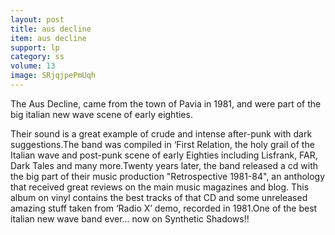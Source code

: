 ```yaml
---
layout: post
title: aus decline
item: aus decline
support: lp
category: ss
volume: 13
image: SRjqjpePmUqh
---
```


The Aus Decline, came from the town of Pavia in 1981, and were part of the big italian new wave scene of early eighties.

Their sound is a great example of crude and intense after-punk with dark suggestions.The band was compiled in ‘First Relation, the holy grail of the Italian wave and post-punk scene of early Eighties including Lisfrank, FAR, Dark Tales and many more.Twenty years later, the band released a cd with the big part of their music production "Retrospective 1981-84", an anthology that received great reviews on the main music magazines and blog. This album on vinyl contains the best tracks of that CD and some unreleased amazing stuff taken from ‘Radio X’ demo, recorded in 1981.One of the best italian new wave band ever... now on Synthetic Shadows!!
